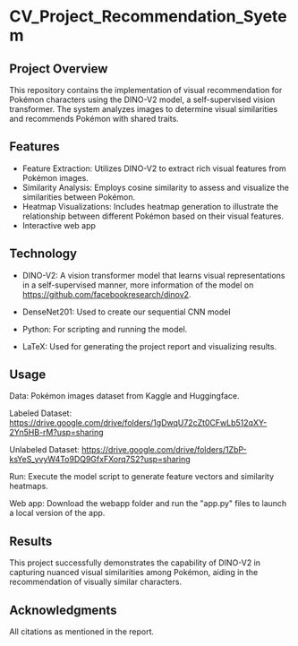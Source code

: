 # CV_Project_Recommendation_Syetem
## Project Overview
This repository contains the implementation of visual recommendation for Pokémon characters using the DINO-V2 model, a self-supervised vision transformer. The system analyzes images to determine visual similarities and recommends Pokémon with shared traits.

## Features
- Feature Extraction: Utilizes DINO-V2 to extract rich visual features from Pokémon images.
- Similarity Analysis: Employs cosine similarity to assess and visualize the similarities between Pokémon.
- Heatmap Visualizations: Includes heatmap generation to illustrate the relationship between different Pokémon based on their visual features.
- Interactive web app
## Technology
- DINO-V2: A vision transformer model that learns visual representations in a self-supervised manner, more information of the model on https://github.com/facebookresearch/dinov2. 

- DenseNet201: Used to create our sequential CNN model

- Python: For scripting and running the model.

- LaTeX: Used for generating the project report and visualizing results.

## Usage
Data: Pokémon images dataset from Kaggle and Huggingface.

Labeled Dataset: https://drive.google.com/drive/folders/1gDwqU72cZt0CFwLb512qXY-2Yn5HB-rM?usp=sharing

Unlabeled Dataset: https://drive.google.com/drive/folders/1ZbP-ksYeS_yvyW4To9DQ9GfxFXorq7S2?usp=sharing

Run: Execute the model script to generate feature vectors and similarity heatmaps.

Web app: Download the webapp folder and run the "app.py" files to launch a local version of the app. 

## Results
This project successfully demonstrates the capability of DINO-V2 in capturing nuanced visual similarities among Pokémon, aiding in the recommendation of visually similar characters.

## Acknowledgments
All citations as mentioned in the report.
